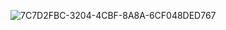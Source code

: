 
![7C7D2FBC-3204-4CBF-8A8A-6CF048DED767](https://github.com/corinahincu/e-shop---corinahincu/assets/117738625/25dd4184-7808-42ae-97c8-478a83d83907)
